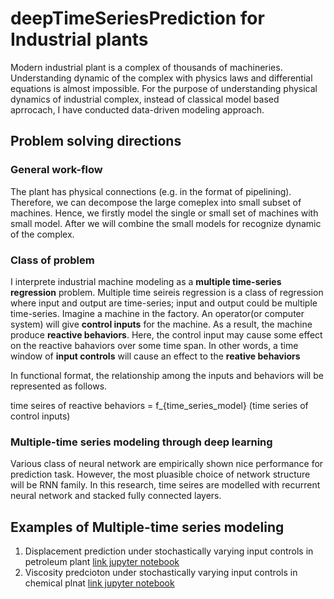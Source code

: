 # deepTimeSeriesPrediction for Industrial plants

Modern industrial plant is a complex of thousands of machineries. Understanding dynamic of the complex with physics laws and differential equations is almost impossible. For the purpose of understanding physical dynamics of industrial complex, instead of classical model based aprrocach, I have conducted data-driven modeling approach.

## Problem solving directions

### General work-flow

The plant has physical connections (e.g. in the format of pipelining). Therefore, we can decompose the large comeplex into small subset of machines. Hence, we firstly model the single or small set of machines with small model. After we will combine the small models for recognize dynamic of the complex.

### Class of problem

I interprete industrial machine modeling as a **multiple time-series regression** problem. Multiple time seireis regression is a class of regression where input and output are time-series; input and output could be multiple time-series. Imagine a machine in the factory. An operator(or computer system) will give **control inputs** for the machine. As a result, the machine produce **reactive behaviors**. Here, the control input may cause some effect on the reactive bahaviors over some time span. In other words, a time window of **input controls** will cause an effect to the **reative behaviors**

In functional format, the relationship among the inputs and behaviors will be represented as follows.

  time seires of reactive behaviors = f_{time_series_model} (time series of control inputs)

### Multiple-time series modeling through deep learning

Various class of neural network are empirically shown nice performance for prediction task. However, the most pluasible choice of network structure will be RNN family. In this research, time seires are modelled with recurrent neural network and stacked fully connected layers.

## Examples of Multiple-time series modeling

1. Displacement prediction under stochastically varying input controls in petroleum plant
[link jupyter notebook](https://github.com/Junyoungpark/deepTimeSeriesPrediction/blob/master/displacement.ipynb)
2. Viscosity predcioton under stochastically varying input controls in chemical plnat
[link jupyter notebook](https://github.com/Junyoungpark/deepTimeSeriesPrediction/blob/master/viscosity_prediction.ipynb)
